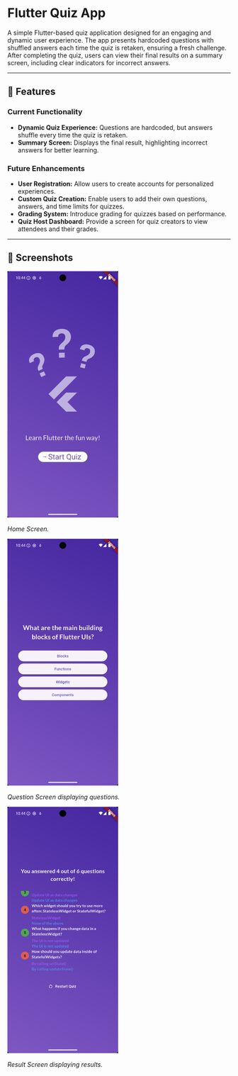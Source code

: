 # Flutter Quiz App

A simple Flutter-based quiz application designed for an engaging and dynamic user experience. The app presents hardcoded questions with shuffled answers each time the quiz is retaken, ensuring a fresh challenge. After completing the quiz, users can view their final results on a summary screen, including clear indicators for incorrect answers.

---

## 🚀 Features

### Current Functionality
- **Dynamic Quiz Experience:** Questions are hardcoded, but answers shuffle every time the quiz is retaken.
- **Summary Screen:** Displays the final result, highlighting incorrect answers for better learning.

### Future Enhancements
- **User Registration:** Allow users to create accounts for personalized experiences.
- **Custom Quiz Creation:** Enable users to add their own questions, answers, and time limits for quizzes.
- **Grading System:** Introduce grading for quizzes based on performance.
- **Quiz Host Dashboard:** Provide a screen for quiz creators to view attendees and their grades.

---

## 📸 Screenshots

<img src="assets/images/screen_shots/home_screen.png" alt="Home Screen" width="250" />

*Home Screen.*

<img src="assets/images/screen_shots/questions_screen.png" alt="Questions Screen" width="250" />

*Question Screen displaying questions.*

<img src="assets/images/screen_shots/result_screen.png" alt="Results Screen" width="250" />

*Result Screen displaying results.*
